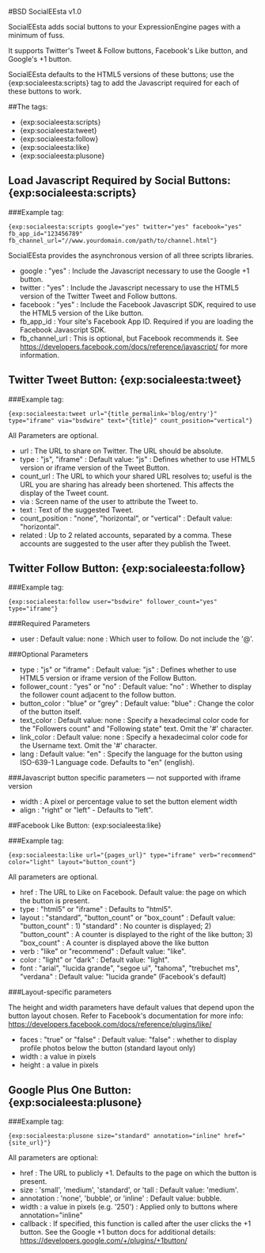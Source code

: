 #BSD SocialEEsta v1.0

SocialEEsta adds social buttons to your ExpressionEngine pages with a minimum of fuss.

It supports Twitter's Tweet & Follow buttons, Facebook's Like button, and Google's +1 button.

SocialEEsta defaults to the HTML5 versions of these buttons; use the {exp:socialeesta:scripts} tag to add the Javascript required for each of these buttons to work.

##The tags:

- {exp:socialeesta:scripts}
- {exp:socialeesta:tweet}
- {exp:socialeesta:follow}
- {exp:socialeesta:like}
- {exp:socialeesta:plusone}


## Load Javascript Required by Social Buttons: {exp:socialeesta:scripts}

###Example tag:

```
{exp:socialeesta:scripts google="yes" twitter="yes" facebook="yes" fb_app_id="123456789" fb_channel_url="//www.yourdomain.com/path/to/channel.html"}
```

SocialEEsta provides the asynchronous version of all three scripts libraries.

- google  :  "yes"  :  Include the Javascript necessary to use the Google +1 button.
- twitter  :  "yes"  :  Include the Javascript necessary to use the HTML5 version of the Twitter Tweet and Follow buttons.
- facebook  :  "yes"  : Include the Facebook Javascript SDK, required to use the HTML5 version of the Like button.
- fb_app_id  :  Your site's Facebook App ID. Required if you are loading the Facebook Javascript SDK.
- fb_channel_url  :  This is optional, but Facebook recommends it. See https://developers.facebook.com/docs/reference/javascript/ for more information.


## Twitter Tweet Button: {exp:socialeesta:tweet} 


###Example tag:

```
{exp:socialeesta:tweet url="{title_permalink='blog/entry'}" type="iframe" via="bsdwire" text="{title}" count_position="vertical"}
```

All Parameters are optional.

- url  :  The URL to share on Twitter. The URL should be absolute.
- type  :  "js", "iframe" :  Default value: "js"  :  Defines whether to use HTML5 version or iframe version of the Tweet Button.
- count_url  :  The URL to which your shared URL resolves to; useful is the URL you are sharing has already been shortened. This affects the display of the Tweet count.
- via  :  Screen name of the user to attribute the Tweet to.
- text  :  Text of the suggested Tweet.
- count_position  :  "none", "horizontal", or "vertical"  :  Default value: "horizontal".
- related  :  Up to 2 related accounts, separated by a comma. These accounts are suggested to the user after they publish the Tweet.



## Twitter Follow Button: {exp:socialeesta:follow}

###Example tag:

```
{exp:socialeesta:follow user="bsdwire" follower_count="yes" type="iframe"}
```

###Required Parameters

- user  :   Default value: none  :  Which user to follow. Do not include the '@'.

###Optional Parameters

- type  :  "js" or "iframe"  :  Default value: "js"  :  Defines whether to use HTML5 version or iframe version of the Follow Button.
- follower_count  :  "yes" or "no"  :  Default value: "no"  :  Whether to display the follower count adjacent to the follow button. 
- button_color  :  "blue" or "grey"  :  Default value: "blue"  :  Change the color of the button itself.
- text_color  :  Default value: none  :  Specify a hexadecimal color code for the "Followers count" and "Following state" text. Omit the '#' character.
- link_color  :  Default value: none  :  Specify a hexadecimal color code for the Username text. Omit the '#' character.
- lang  :  Default value: "en"  :  Specify the language for the button using ISO-639-1 Language code. Defaults to "en" (english).

###Javascript button specific parameters — not supported with iframe version

- width  :  A pixel or percentage value to set the button element width
- align  :  "right" or "left" - Defaults to "left".




##Facebook Like Button: {exp:socialeesta:like}


###Example tag: 

```
{exp:socialeesta:like url="{pages_url}" type="iframe" verb="recommend" color="light" layout="button_count"}
```

All parameters are optional.

- href  :  The URL to Like on Facebook. Default value: the page on which the button is present.
- type  :  "html5" or "iframe" :  Defaults to "html5". 
- layout  :  "standard", "button_count" or "box_count"  :  Default value: "button_count"  :  1) "standard" : No counter is displayed; 2) "button_count" : A counter is displayed to the right of the like button; 3) "box_count" : A counter is displayed above the like button
- verb  :  "like" or "recommend"  :  Default value: "like".
- color  :  "light" or "dark"  :  Default value: "light".
- font :  "arial", "lucida grande", "segoe ui", "tahoma", "trebuchet ms", "verdana" : Default value: "lucida grande" (Facebook's default)

###Layout-specific parameters

The height and width parameters have default values that depend upon the button layout chosen. Refer to Facebook's documentation for more info: https://developers.facebook.com/docs/reference/plugins/like/

- faces  :  "true" or "false"  :  Default value: "false"  :  whether to display profile photos below the button (standard layout only)
- width  :  a value in pixels
- height  :  a value in pixels




## Google Plus One Button: {exp:socialeesta:plusone}

###Example tag: 

```
{exp:socialeesta:plusone size="standard" annotation="inline" href="{site_url}"}
```

All parameters are optional:

- href  :  The URL to publicly +1. Defaults to the page on which the button is present.
- size  :  'small', 'medium', 'standard', or 'tall  :  Default value: 'medium'.
- annotation  :  'none', 'bubble', or 'inline'  :  Default value: bubble. 
- width  :  a value in pixels (e.g. '250')  :  Applied only to buttons where annotation="inline"
- callback  :  If specified, this function is called after the user clicks the +1 button. See the Google +1 button docs for additional details: https://developers.google.com/+/plugins/+1button/